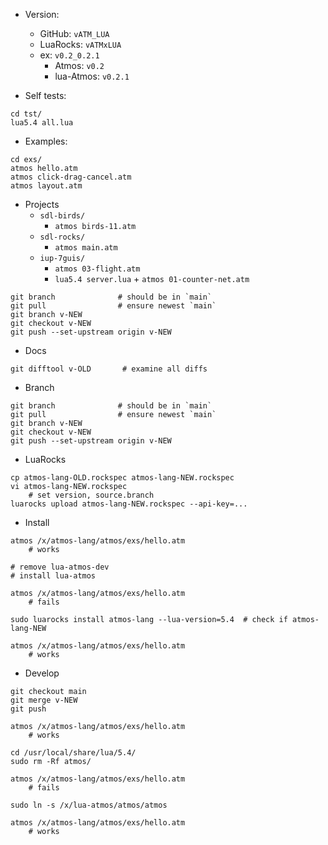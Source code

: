 - Version:
    - GitHub:   `vATM_LUA`
    - LuaRocks: `vATMxLUA`
    - ex: `v0.2_0.2.1`
        - Atmos: `v0.2`
        - lua-Atmos: `v0.2.1`

- Self tests:

```
cd tst/
lua5.4 all.lua
```

- Examples:

```
cd exs/
atmos hello.atm
atmos click-drag-cancel.atm
atmos layout.atm
```

- Projects
    - `sdl-birds/`
        - `atmos birds-11.atm`
    - `sdl-rocks/`
        - `atmos main.atm`
    - `iup-7guis/`
        - `atmos 03-flight.atm`
        - `lua5.4 server.lua` + `atmos 01-counter-net.atm`

```
git branch              # should be in `main`
git pull                # ensure newest `main`
git branch v-NEW
git checkout v-NEW
git push --set-upstream origin v-NEW
```

- Docs

```
git difftool v-OLD       # examine all diffs
```

- Branch

```
git branch              # should be in `main`
git pull                # ensure newest `main`
git branch v-NEW
git checkout v-NEW
git push --set-upstream origin v-NEW
```

- LuaRocks

```
cp atmos-lang-OLD.rockspec atmos-lang-NEW.rockspec
vi atmos-lang-NEW.rockspec
    # set version, source.branch
luarocks upload atmos-lang-NEW.rockspec --api-key=...
```

- Install

```
atmos /x/atmos-lang/atmos/exs/hello.atm
    # works

# remove lua-atmos-dev
# install lua-atmos

atmos /x/atmos-lang/atmos/exs/hello.atm
    # fails

sudo luarocks install atmos-lang --lua-version=5.4  # check if atmos-lang-NEW

atmos /x/atmos-lang/atmos/exs/hello.atm
    # works
```

- Develop

```
git checkout main
git merge v-NEW
git push

atmos /x/atmos-lang/atmos/exs/hello.atm
    # works

cd /usr/local/share/lua/5.4/
sudo rm -Rf atmos/

atmos /x/atmos-lang/atmos/exs/hello.atm
    # fails

sudo ln -s /x/lua-atmos/atmos/atmos

atmos /x/atmos-lang/atmos/exs/hello.atm
    # works
```

